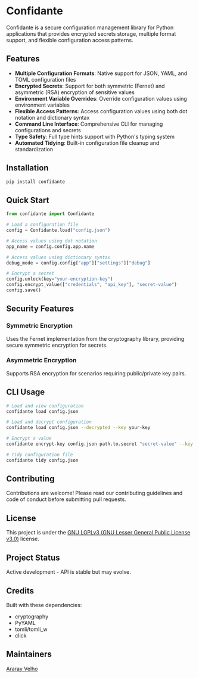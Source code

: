 # Confidante

Confidante is a secure configuration management library for Python applications that provides encrypted secrets storage, multiple format support, and flexible configuration access patterns.

## Features

- **Multiple Configuration Formats**: Native support for JSON, YAML, and TOML configuration files
- **Encrypted Secrets**: Support for both symmetric (Fernet) and asymmetric (RSA) encryption of sensitive values
- **Environment Variable Overrides**: Override configuration values using environment variables
- **Flexible Access Patterns**: Access configuration values using both dot notation and dictionary syntax
- **Command Line Interface**: Comprehensive CLI for managing configurations and secrets
- **Type Safety**: Full type hints support with Python's typing system
- **Automated Tidying**: Built-in configuration file cleanup and standardization

## Installation

```bash
pip install confidante
```

## Quick Start

```python
from confidante import Confidante

# Load a configuration file
config = Confidante.load("config.json")

# Access values using dot notation
app_name = config.config.app.name

# Access values using dictionary syntax
debug_mode = config.config["app"]["settings"]["debug"]

# Encrypt a secret
config.unlock(key="your-encryption-key")
config.encrypt_value(["credentials", "api_key"], "secret-value")
config.save()
```

## Security Features

### Symmetric Encryption
Uses the Fernet implementation from the cryptography library, providing secure symmetric encryption for secrets.

### Asymmetric Encryption
Supports RSA encryption for scenarios requiring public/private key pairs.

## CLI Usage

```bash
# Load and view configuration
confidante load config.json

# Load and decrypt configuration
confidante load config.json --decrypted --key your-key

# Encrypt a value
confidante encrypt-key config.json path.to.secret "secret-value" --key your-key

# Tidy configuration file
confidante tidy config.json
```

## Contributing

Contributions are welcome! Please read our contributing guidelines and code of conduct before submitting pull requests.

## License

This project is under the [GNU LGPLv3 (GNU Lesser General Public License v3.0)](LICENSE) license.

## Project Status

Active development - API is stable but may evolve.

## Credits

Built with these dependencies:
- cryptography
- PyYAML
- tomli/tomli_w
- click

## Maintainers

[Araray Velho]([https://github.com/araray)

